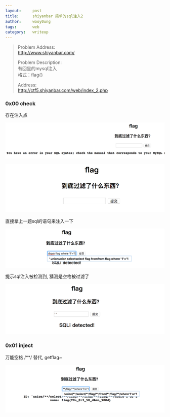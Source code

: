 ```yaml
---
layout:     post
title:      shiyanbar 简单的sql注入2
author:     wooy0ung
tags: 		web
category:  	writeup
---
```



>Problem Address:  
>http://www.shiyanbar.com/  
>  
>Problem Description:  
>有回显的mysql注入  
>格式：flag{}  
>  
>Address:  
>http://ctf5.shiyanbar.com/web/index_2.php  
<!-- more -->


### 0x00 check

存在注入点

![](/assets/img/writeup/web/2017-08-17-shiyanbar-easy-sql2/0x00.png)

![](/assets/img/writeup/web/2017-08-17-shiyanbar-easy-sql2/0x01.png)

直接拿上一题sql的语句来注入一下

![](/assets/img/writeup/web/2017-08-17-shiyanbar-easy-sql2/0x02.png)

提示sql注入被检测到, 猜测是空格被过滤了

![](/assets/img/writeup/web/2017-08-17-shiyanbar-easy-sql2/0x03.png)


### 0x01 inject

万能空格 /**/ 替代, getflag~

![](/assets/img/writeup/web/2017-08-17-shiyanbar-easy-sql2/0x04.png)